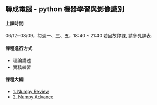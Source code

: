 ## 聯成電腦 - python 機器學習與影像識別

#### 上課時間

06/12~08/09，每週一、三、五，18:40 ~ 21:40
若因故停課, 請參見課表.

#### 課程進行方式

- 理論講述
- 實務練習

#### 課程大綱
- [1. Numpy Review](http://mirdex.github.io/MachineLearning0612/1.%20Numpy%20總複習1_Q.slides.html)
- [2. Numpy Advance](http://mirdex.github.io/MachineLearning0612/2.%20NumPy_Q.slides.html)
